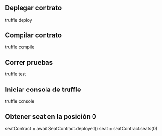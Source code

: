 ## Deplegar contrato
truffle deploy

## Compilar contrato
truffle compile

## Correr pruebas
truffle test

## Iniciar consola de truffle
truffle console

## Obtener seat en la posición 0
seatContract = await SeatContract.deployed()
seat = seatContract.seats(0)

